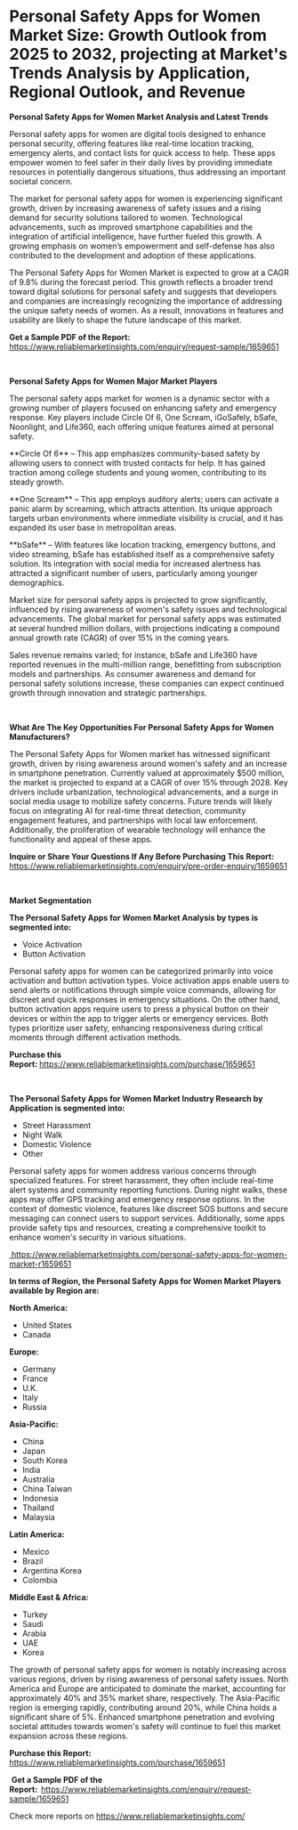 <p><h1>Personal Safety Apps for Women Market Size: Growth Outlook from 2025 to 2032, projecting at Market's Trends Analysis by Application, Regional Outlook, and Revenue</h1></p><p><strong>Personal Safety Apps for Women Market Analysis and Latest Trends</strong></p>
<p><p>Personal safety apps for women are digital tools designed to enhance personal security, offering features like real-time location tracking, emergency alerts, and contact lists for quick access to help. These apps empower women to feel safer in their daily lives by providing immediate resources in potentially dangerous situations, thus addressing an important societal concern.</p><p>The market for personal safety apps for women is experiencing significant growth, driven by increasing awareness of safety issues and a rising demand for security solutions tailored to women. Technological advancements, such as improved smartphone capabilities and the integration of artificial intelligence, have further fueled this growth. A growing emphasis on women’s empowerment and self-defense has also contributed to the development and adoption of these applications.</p><p>The Personal Safety Apps for Women Market is expected to grow at a CAGR of 9.8% during the forecast period. This growth reflects a broader trend toward digital solutions for personal safety and suggests that developers and companies are increasingly recognizing the importance of addressing the unique safety needs of women. As a result, innovations in features and usability are likely to shape the future landscape of this market.</p></p>
<p><strong>Get a Sample PDF of the Report:&nbsp;</strong> <a href="https://www.reliablemarketinsights.com/enquiry/request-sample/1659651?utm_campaign=1558&utm_medium=2&utm_source=Github&utm_content=ia&utm_term=23032025&utm_id=personal-safety-apps-for-women">https://www.reliablemarketinsights.com/enquiry/request-sample/1659651</a></p>
<p>&nbsp;</p>
<p><strong>Personal Safety Apps for Women Major Market Players</strong></p>
<p><p>The personal safety apps market for women is a dynamic sector with a growing number of players focused on enhancing safety and emergency response. Key players include Circle Of 6, One Scream, iGoSafely, bSafe, Noonlight, and Life360, each offering unique features aimed at personal safety.</p><p>**Circle Of 6** – This app emphasizes community-based safety by allowing users to connect with trusted contacts for help. It has gained traction among college students and young women, contributing to its steady growth.</p><p>**One Scream** – This app employs auditory alerts; users can activate a panic alarm by screaming, which attracts attention. Its unique approach targets urban environments where immediate visibility is crucial, and it has expanded its user base in metropolitan areas.</p><p>**bSafe** – With features like location tracking, emergency buttons, and video streaming, bSafe has established itself as a comprehensive safety solution. Its integration with social media for increased alertness has attracted a significant number of users, particularly among younger demographics.</p><p>Market size for personal safety apps is projected to grow significantly, influenced by rising awareness of women's safety issues and technological advancements. The global market for personal safety apps was estimated at several hundred million dollars, with projections indicating a compound annual growth rate (CAGR) of over 15% in the coming years.</p><p>Sales revenue remains varied; for instance, bSafe and Life360 have reported revenues in the multi-million range, benefitting from subscription models and partnerships. As consumer awareness and demand for personal safety solutions increase, these companies can expect continued growth through innovation and strategic partnerships.</p></p>
<p>&nbsp;</p>
<p><strong>What Are The Key Opportunities For Personal Safety Apps for Women Manufacturers?</strong></p>
<p><p>The Personal Safety Apps for Women market has witnessed significant growth, driven by rising awareness around women's safety and an increase in smartphone penetration. Currently valued at approximately $500 million, the market is projected to expand at a CAGR of over 15% through 2028. Key drivers include urbanization, technological advancements, and a surge in social media usage to mobilize safety concerns. Future trends will likely focus on integrating AI for real-time threat detection, community engagement features, and partnerships with local law enforcement. Additionally, the proliferation of wearable technology will enhance the functionality and appeal of these apps.</p></p>
<p><strong>Inquire or Share Your Questions If Any Before Purchasing This Report:</strong> <a href="https://www.reliablemarketinsights.com/enquiry/pre-order-enquiry/1659651?utm_campaign=1558&utm_medium=2&utm_source=Github&utm_content=ia&utm_term=23032025&utm_id=personal-safety-apps-for-women">https://www.reliablemarketinsights.com/enquiry/pre-order-enquiry/1659651</a></p>
<p>&nbsp;</p>
<p><strong>Market Segmentation</strong></p>
<p><strong>The Personal Safety Apps for Women Market Analysis by types is segmented into:</strong></p>
<p><ul><li>Voice Activation</li><li>Button Activation</li></ul></p>
<p><p>Personal safety apps for women can be categorized primarily into voice activation and button activation types. Voice activation apps enable users to send alerts or notifications through simple voice commands, allowing for discreet and quick responses in emergency situations. On the other hand, button activation apps require users to press a physical button on their devices or within the app to trigger alerts or emergency services. Both types prioritize user safety, enhancing responsiveness during critical moments through different activation methods.</p></p>
<p><strong>Purchase this Report:&nbsp;</strong><a href="https://www.reliablemarketinsights.com/purchase/1659651?utm_campaign=1558&utm_medium=2&utm_source=Github&utm_content=ia&utm_term=23032025&utm_id=personal-safety-apps-for-women">https://www.reliablemarketinsights.com/purchase/1659651</a></p>
<p>&nbsp;</p>
<p><strong>The Personal Safety Apps for Women Market Industry Research by Application is segmented into:</strong></p>
<p><ul><li>Street Harassment</li><li>Night Walk</li><li>Domestic Violence</li><li>Other</li></ul></p>
<p><p>Personal safety apps for women address various concerns through specialized features. For street harassment, they often include real-time alert systems and community reporting functions. During night walks, these apps may offer GPS tracking and emergency response options. In the context of domestic violence, features like discreet SOS buttons and secure messaging can connect users to support services. Additionally, some apps provide safety tips and resources, creating a comprehensive toolkit to enhance women's security in various situations.</p></p>
<p><a href="https://www.reliablemarketinsights.com/personal-safety-apps-for-women-market-r1659651?utm_campaign=1558&utm_medium=2&utm_source=Github&utm_content=ia&utm_term=23032025&utm_id=personal-safety-apps-for-women">&nbsp;https://www.reliablemarketinsights.com/personal-safety-apps-for-women-market-r1659651</a></p>
<p><strong>In terms of Region, the Personal Safety Apps for Women Market Players available by Region are:</strong></p>
<p>
    <p> <strong> North America: </strong>
        <ul>
            <li>United States</li>
            <li>Canada</li>
        </ul>
        </p> 
    <p> <strong> Europe: </strong>
        <ul>
            <li>Germany</li>
            <li>France</li>
            <li>U.K.</li>
            <li>Italy</li>
            <li>Russia</li>
        </ul>
        </p> 
    <p> <strong> Asia-Pacific: </strong>
        <ul>
            <li>China</li>
            <li>Japan</li>
            <li>South Korea</li>
            <li>India</li>
            <li>Australia</li>
            <li>China Taiwan</li>
            <li>Indonesia</li>
            <li>Thailand</li>
            <li>Malaysia</li>
        </ul>
        </p> 
    <p> <strong> Latin America: </strong>
        <ul>
            <li>Mexico</li>
            <li>Brazil</li>
            <li>Argentina Korea</li>
            <li>Colombia</li>
        </ul>
        </p> 
    <p> <strong> Middle East & Africa: </strong>
        <ul>
            <li>Turkey</li>
            <li>Saudi</li>
            <li>Arabia</li>
            <li>UAE</li>
            <li>Korea</li>
        </ul>
    </p>
    </p>
<p><p>The growth of personal safety apps for women is notably increasing across various regions, driven by rising awareness of personal safety issues. North America and Europe are anticipated to dominate the market, accounting for approximately 40% and 35% market share, respectively. The Asia-Pacific region is emerging rapidly, contributing around 20%, while China holds a significant share of 5%. Enhanced smartphone penetration and evolving societal attitudes towards women's safety will continue to fuel this market expansion across these regions.</p></p>
<p><strong>Purchase this Report: </strong><a href="https://www.reliablemarketinsights.com/purchase/1659651?utm_campaign=1558&utm_medium=2&utm_source=Github&utm_content=ia&utm_term=23032025&utm_id=personal-safety-apps-for-women">https://www.reliablemarketinsights.com/purchase/1659651</a></p>
<p>&nbsp;<strong>Get a Sample PDF of the Report:&nbsp;&nbsp;</strong><a href="https://www.reliablemarketinsights.com/enquiry/request-sample/1659651?utm_campaign=1558&utm_medium=2&utm_source=Github&utm_content=ia&utm_term=23032025&utm_id=personal-safety-apps-for-women">https://www.reliablemarketinsights.com/enquiry/request-sample/1659651</a></p>
<p><strong></strong></p>
<p>Check more reports on <a href="https://www.reliablemarketinsights.com/?utm_campaign=1558&utm_medium=2&utm_source=Github&utm_content=ia&utm_term=23032025&utm_id=personal-safety-apps-for-women">https://www.reliablemarketinsights.com/</a></p>